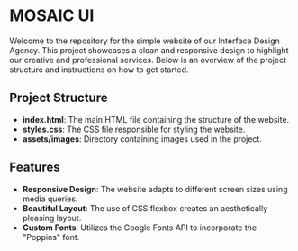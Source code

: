 # MOSAIC UI

Welcome to the repository for the simple website of our Interface Design Agency. This project showcases a clean and responsive design to highlight our creative and professional services. Below is an overview of the project structure and instructions on how to get started.

## Project Structure

- **index.html**: The main HTML file containing the structure of the website.
- **styles.css**: The CSS file responsible for styling the website.
- **assets/images**: Directory containing images used in the project.

 ## Features

- **Responsive Design**: The website adapts to different screen sizes using media queries.
- **Beautiful Layout**: The use of CSS flexbox creates an aesthetically pleasing layout.
- **Custom Fonts**: Utilizes the Google Fonts API to incorporate the "Poppins" font.
